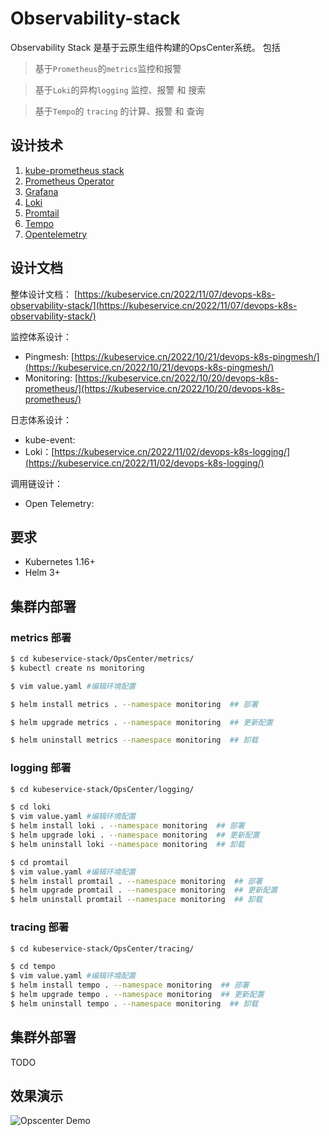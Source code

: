 # Observability-stack

Observability Stack 是基于云原生组件构建的OpsCenter系统。 包括 

> 基于`Prometheus`的`metrics`监控和报警

> 基于`Loki`的异构`logging` 监控、报警 和 搜索

> 基于`Tempo`的 `tracing` 的计算、报警 和 查询 

## 设计技术

1. [kube-prometheus stack](https://github.com/prometheus-operator/kube-prometheus)
2. [Prometheus Operator](https://github.com/prometheus-operator/prometheus-operator)
3. [Grafana](http://grafana.com/) 
4. [Loki](https://github.com/grafana/loki)
5. [Promtail](https://grafana.com/docs/loki/latest/clients/promtail/)
6. [Tempo](https://github.com/grafana/tempo)
7. [Opentelemetry](https://opentelemetry.io/)

## 设计文档

整体设计文档： [https://kubeservice.cn/2022/11/07/devops-k8s-observability-stack/](https://kubeservice.cn/2022/11/07/devops-k8s-observability-stack/)

监控体系设计： 

- Pingmesh: [https://kubeservice.cn/2022/10/21/devops-k8s-pingmesh/](https://kubeservice.cn/2022/10/21/devops-k8s-pingmesh/)
- Monitoring: [https://kubeservice.cn/2022/10/20/devops-k8s-prometheus/](https://kubeservice.cn/2022/10/20/devops-k8s-prometheus/)

日志体系设计：

- kube-event: 
- Loki：[https://kubeservice.cn/2022/11/02/devops-k8s-logging/](https://kubeservice.cn/2022/11/02/devops-k8s-logging/)

调用链设计：

- Open Telemetry: 

## 要求

- Kubernetes 1.16+
- Helm 3+

## 集群内部署

### metrics 部署

```bash
$ cd kubeservice-stack/OpsCenter/metrics/
$ kubectl create ns monitoring

$ vim value.yaml #编辑环境配置

$ helm install metrics . --namespace monitoring  ## 部署

$ helm upgrade metrics . --namespace monitoring  ## 更新配置

$ helm uninstall metrics --namespace monitoring  ## 卸载
```

### logging 部署

```bash
$ cd kubeservice-stack/OpsCenter/logging/

$ cd loki
$ vim value.yaml #编辑环境配置
$ helm install loki . --namespace monitoring  ## 部署
$ helm upgrade loki . --namespace monitoring  ## 更新配置
$ helm uninstall loki --namespace monitoring  ## 卸载

$ cd promtail
$ vim value.yaml #编辑环境配置
$ helm install promtail . --namespace monitoring  ## 部署
$ helm upgrade promtail . --namespace monitoring  ## 更新配置
$ helm uninstall promtail --namespace monitoring  ## 卸载
```

### tracing 部署

```bash
$ cd kubeservice-stack/OpsCenter/tracing/

$ cd tempo
$ vim value.yaml #编辑环境配置
$ helm install tempo . --namespace monitoring  ## 部署
$ helm upgrade tempo . --namespace monitoring  ## 更新配置
$ helm uninstall tempo . --namespace monitoring  ## 卸载
```

## 集群外部署

TODO

## 效果演示

![Opscenter Demo](https://www.kubeservice.cn/img/devops/opscenter.gif)

